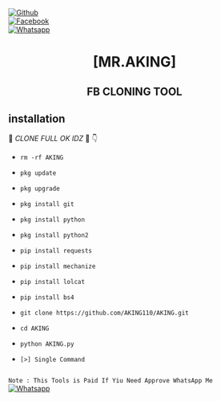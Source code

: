 <b></b> </br> <br>[![Github](https://img.shields.io/badge/Github-AKING110-dimgray?style=flat-square&logo=github)](https://github.com/AKING110)<br> [![Facebook](https://img.shields.io/badge/Facebook-+AKING-blue?style=flat-square&logo=facebook)](https://www.facebook.com/Imtiaz.Aking.07)<br> [![Whatsapp](https://img.shields.io/badge/Whatsapp-AKING-deepgreen?style=flat-square&logo=whatsapp)](https://wa.me/+923237528063)



<h1 align="center"> [MR.AKING]</h1>

<h2 align="center">  FB CLONING TOOL </h2>


## <b>installation</b>

🔰 _CLONE FULL OK IDZ_ 🔰
👇
- `rm -rf AKING`
- `pkg update`
- `pkg upgrade`
- `pkg install git`
- `pkg install python`
- `pkg install python2`
- `pip install requests`
- `pip install mechanize`
- `pip install lolcat`
- `pip install bs4`
- `git clone https://github.com/AKING110/AKING.git`
- `cd AKING`
- `python AKING.py`
     

- `[>] Single Command `

``` git clone https://github.com/AKING110/AKING.git ; cd AKING ; python AKING.py
```
 ```Note : This Tools is Paid If Yiu Need Approve WhatsApp Me```</br>
 [![Whatsapp](https://img.shields.io/badge/Whatsapp-AKING-deepgreen?style=flat-square&logo=whatsapp)](https://wa.me/+923237528063)
